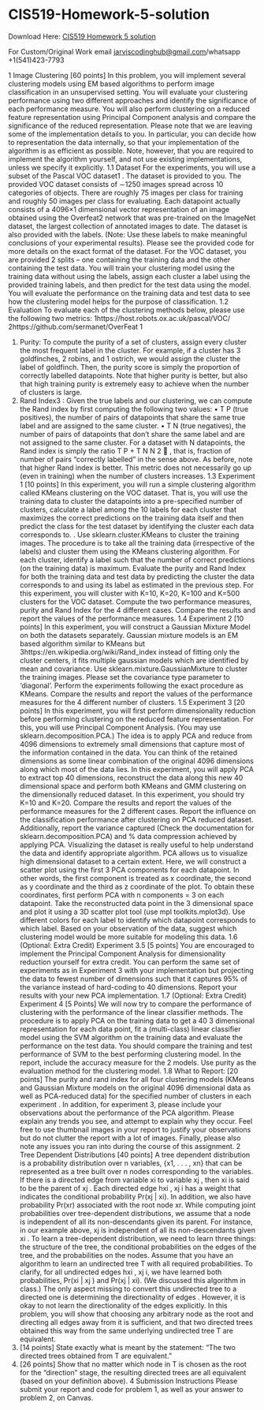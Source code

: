 # CIS519-Homework-5-solution

Download Here: [CIS519 Homework 5 solution](https://jarviscodinghub.com/assignment/cis519-homework-5-solution/)

For Custom/Original Work email jarviscodinghub@gmail.com/whatsapp +1(541)423-7793

1 Image Clustering [60 points]
In this problem, you will implement several clustering models using EM based algorithms
to perform image classification in an unsupervised setting. You will evaluate your clustering
performance using two different approaches and identify the significance of each performance
measure. You will also perform clustering on a reduced feature representation using Principal
Component analysis and compare the significance of the reduced representation.
Please note that we are leaving some of the implementation details to you. In particular,
you can decide how to representation the data internally, so that your implementation of
the algorithm is as efficient as possible. Note, however, that you are required to
implement the algorithm yourself, and not use existing implementations, unless
we specify it explicitly.
1.1 Dataset
For the experiments, you will use a subset of the Pascal VOC dataset1
. The dataset is
provided to you. The provided VOC dataset consists of ∼1250 images spread across 10
categories of objects. There are roughly 75 images per class for training and roughly 50
images per class for evaluating. Each datapoint actually consists of a 4096×1 dimensional
vector representation of an image obtained using the Overfeat2 network that was pre-trained
on the ImageNet dataset, the largest collection of annotated images to date. The dataset
is also provided with the labels. (Note: Use these labels to make meaningful conclusions
of your experimental results). Please see the provided code for more details on the exact
format of the dataset.
For the VOC dataset, you are provided 2 splits – one containing the training data and
the other containing the test data. You will train your clustering model using the training
data without using the labels, assign each cluster a label using the provided training labels,
and then predict for the test data using the model. You will evaluate the performance on
the training data and test data to see how the clustering model helps for the purpose of
classification.
1.2 Evaluation
To evaluate each of the clustering methods below, please use the following two metrics:
1https://host.robots.ox.ac.uk/pascal/VOC/
2https://github.com/sermanet/OverFeat
1
1. Purity: To compute the purity of a set of clusters, assign every cluster the most
frequent label in the cluster. For example, if a cluster has 3 goldfinches, 2 robins, and
1 ostrich, we would assign the cluster the label of goldfinch. Then, the purity score
is simply the proportion of correctly labelled datapoints. Note that higher purity is
better, but also that high training purity is extremely easy to achieve when the number
of clusters is large.
2. Rand Index3
: Given the true labels and our clustering, we can compute the Rand
index by first computing the following two values:
• T P (true positives), the number of pairs of datapoints that share the same true
label and are assigned to the same cluster.
• T N (true negatives), the number of pairs of datapoints that don’t share the same
label and are not assigned to the same cluster.
For a dataset with N datapoints, the Rand index is simply the ratio
T P + T N
N
2
 ,
that is, fraction of number of pairs “correctly labelled” in the sense above. As before,
note that higher Rand index is better. This metric does not necessarily go up (even in
training) when the number of clusters increases.
1.3 Experiment 1 [10 points]
In this experiment, you will run a simple clustering algorithm called KMeans clustering on
the VOC dataset. That is, you will use the training data to cluster the datapoints into
a pre-specified number of clusters, calculate a label among the 10 labels for each cluster that maximizes the correct predictions on the training data itself and then predict
the class for the test dataset by identifying the cluster each data corresponds to. . Use
sklearn.cluster.KMeans to cluster the training images.
The procedure is to take all the training data (irrespective of the labels) and cluster
them using the KMeans clustering algorithm. For each cluster, identify a label such that
the number of correct predictions (on the training data) is maximum. Evaluate the purity
and Rand Index for both the training data and test data by predicting the cluster the data
corresponds to and using its label as estimated in the previous step.
For this experiment, you will cluster with K=10, K=20, K=100 and K=500 clusters for
the VOC dataset. Compute the two performance measures, purity and Rand Index for the 4
different cases. Compare the results and report the values of the performance measures.
1.4 Experiment 2 [10 points]
In this experiment, you will construct a Gaussian Mixture Model on both the datasets
separately. Gaussian mixture models is an EM based algorithm similar to KMeans but
3https://en.wikipedia.org/wiki/Rand_index
instead of fitting only the cluster centers, it fits multiple gaussian models which are identified
by mean and covariance.
Use sklearn.mixture.GaussianMixture to cluster the training images. Please set
the covariance type parameter to ‘diagonal’. Perform the experiments following the
exact procedure as KMeans. Compare the results and report the values of the performance
measures for the 4 different number of clusters.
1.5 Experiment 3 [20 points]
In this experiment, you will first perform dimensionality reduction before performing clustering on the reduced feature representation. For this, you will use Principal Component
Analysis. (You may use sklearn.decomposition.PCA.) The idea is to apply PCA and
reduce from 4096 dimensions to extremely small dimensions that capture most of the information contained in the data. You can think of the retained dimensions as some linear
combination of the original 4096 dimensions along which most of the data lies.
In this experiment, you will apply PCA to extract top 40 dimensions, reconstruct the
data along this new 40 dimensional space and perform both KMeans and GMM clustering
on the dimensionally reduced dataset. In this experiment, you should try K=10 and K=20.
Compare the results and report the values of the performance measures for the 2 different
cases. Report the influence on the classification performance after clustering on PCA
reduced dataset. Additionally, report the variance captured (Check the documentation for
sklearn.decomposition.PCA) and % data compression achieved by applying PCA.
Visualizing the dataset is really useful to help understand the data and identify appropriate algorithm. PCA allows us to visualize high dimensional dataset to a certain extent.
Here, we will construct a scatter plot using the first 3 PCA components for each datapoint.
In other words, the first component is treated as x coordinate, the second as y coordinate
and the third as z coordinate of the plot. To obtain these coordinates, first perform PCA
with n components = 3 on each datapoint. Take the reconstructed data point in the 3 dimensional space and plot it using a 3D scatter plot tool (use mpl toolkits.mplot3d).
Use different colors for each label to identify which datapoint corresponds to which label.
Based on your observation of the data, suggest which clustering model would be more suitable
for modeling this data.
1.6 (Optional: Extra Credit) Experiment 3.5 [5 points]
You are encouraged to implement the Principal Component Analysis for dimensionality reduction yourself for extra credit. You can perform the same set of experiments as in Experiment 3 with your implementation but projecting the data to fewest number of dimensions
such that it captures 95% of the variance instead of hard-coding to 40 dimensions. Report
your results with your new PCA implementation.
1.7 (Optional: Extra Credit) Experiment 4 [5 Points]
We will now try to compare the performance of clustering with the performance of the
linear classifier methods. The procedure is to apply PCA on the training data to get a 40
3
dimensional representation for each data point, fit a (multi-class) linear classifier model using
the SVM algorithm on the training data and evaluate the performance on the test data. You
should compare the training and test performance of SVM to the best performing clustering
model. In the report, include the accuracy measure for the 2 models. Use purity as the
evaluation method for the clustering model.
1.8 What to Report: [20 points]
The purity and rand index for all four clustering models (KMeans and Gaussian Mixture
models on the original 4096 dimensional data as well as PCA-reduced data) for the specified
number of clusters in each experiment . In addition, for experiment 3, please include your
observations about the performance of the PCA algorithm. Please explain any trends you
see, and attempt to explain why they occur. Feel free to use thumbnail images in your report
to justify your observations but do not clutter the report with a lot of images. Finally, please
also note any issues you ran into during the course of this assignment.
2 Tree Dependent Distributions [40 points]
A tree dependent distribution is a probability distribution over n variables, {x1, . . . , xn}
that can be represented as a tree built over n nodes corresponding to the variables. If
there is a directed edge from variable xi to variable xj
, then xi
is said to be the parent
of xj
. Each directed edge hxi
, xj i has a weight that indicates the conditional probability
Pr(xj
| xi). In addition, we also have probability Pr(xr) associated with the root node
xr. While computing joint probabilities over tree-dependent distributions, we assume that a
node is independent of all its non-descendants given its parent. For instance, in our example
above, xj
is independent of all its non-descendants given xi
.
To learn a tree-dependent distribution, we need to learn three things: the structure of
the tree, the conditional probabilities on the edges of the tree, and the probabilities on the
nodes. Assume that you have an algorithm to learn an undirected tree T with all required
probabilities. To clarify, for all undirected edges hxi
, xj i, we have learned both probabilities,
Pr(xi
| xj ) and Pr(xj
| xi). (We discussed this algorithm in class.) The only aspect missing
to convert this undirected tree to a directed one is determining the directionality of edges .
However, it is okay to not learn the directionality of the edges explicitly. In this problem,
you will show that choosing any arbitrary node as the root and directing all edges away
from it is sufficient, and that two directed trees obtained this way from the same underlying
undirected tree T are equivalent.
1. [14 points] State exactly what is meant by the statement: “The two directed trees
obtained from T are equivalent.”
2. [26 points] Show that no matter which node in T is chosen as the root for the “direction” stage, the resulting directed trees are all equivalent (based on your definition
above).
4
Submission Instructions
Please submit your report and code for problem 1, as well as your answer to problem 2, on
Canvas.
